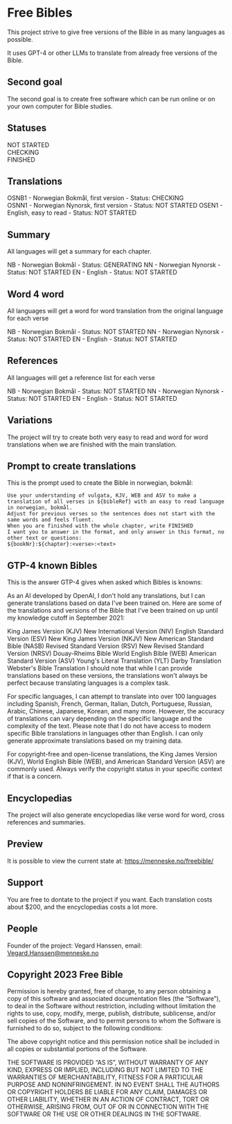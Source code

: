 # Free Bibles
This project strive to give free versions of the Bible in as many languages as possible.

It uses GPT-4 or other LLMs to translate from already free versions of the Bible.

## Second goal
The second goal is to create free software which can be run online or on your own computer for Bible studies.

## Statuses

NOT STARTED  
CHECKING  
FINISHED

## Translations
OSNB1 - Norwegian Bokmål, first version - Status: CHECKING  
OSNN1 - Norwegian Nynorsk, first version - Status: NOT STARTED
OSEN1 - English, easy to read - Status: NOT STARTED

## Summary
All languages will get a summary for each chapter.

NB - Norwegian Bokmål - Status: GENERATING
NN - Norwegian Nynorsk - Status: NOT STARTED
EN - English - Status: NOT STARTED

## Word 4 word
All languages will get a word for word translation from the original language for each verse

NB - Norwegian Bokmål - Status: NOT STARTED
NN - Norwegian Nynorsk - Status: NOT STARTED
EN - English - Status: NOT STARTED

## References
All languages will get a reference list for each verse

NB - Norwegian Bokmål - Status: NOT STARTED
NN - Norwegian Nynorsk - Status: NOT STARTED
EN - English - Status: NOT STARTED

## Variations

The project will try to create both very easy to read and word for word translations when we are finished with the main translation.

## Prompt to create translations
This is the prompt used to create the Bible in norwegian, bokmål:

```
Use your understanding of vulgata, KJV, WEB and ASV to make a translation of all verses in ${bibleRef} with an easy to read language in norwegian, bokmål.
Adjust for previous verses so the sentences does not start with the same words and feels fluent.
When you are finished with the whole chapter, write FINISHED
I want you to answer in the format, and only answer in this format, no other text or questions:
${bookNr}:${chapter}:<verse>:<text>
```

## GTP-4 known Bibles
This is the answer GTP-4 gives when asked which Bibles is knowns:

As an AI developed by OpenAI, I don't hold any translations, but I can generate translations based on data I've been trained on. Here are some of the translations and versions of the Bible that I've been trained on up until my knowledge cutoff in September 2021:

King James Version (KJV)
New International Version (NIV)
English Standard Version (ESV)
New King James Version (NKJV)
New American Standard Bible (NASB)
Revised Standard Version (RSV)
New Revised Standard Version (NRSV)
Douay-Rheims Bible
World English Bible (WEB)
American Standard Version (ASV)
Young's Literal Translation (YLT)
Darby Translation
Webster's Bible Translation
I should note that while I can provide translations based on these versions, the translations won't always be perfect because translating languages is a complex task.

For specific languages, I can attempt to translate into over 100 languages including Spanish, French, German, Italian, Dutch, Portuguese, Russian, Arabic, Chinese, Japanese, Korean, and many more. However, the accuracy of translations can vary depending on the specific language and the complexity of the text. Please note that I do not have access to modern specific Bible translations in languages other than English. I can only generate approximate translations based on my training data.

For copyright-free and open-license translations, the King James Version (KJV), World English Bible (WEB), and American Standard Version (ASV) are commonly used. Always verify the copyright status in your specific context if that is a concern.

## Encyclopedias
The project will also generate encyclopedias like verse word for word, cross references and summaries.

## Preview
It is possible to view the current state at: https://menneske.no/freebible/

## Support

You are free to dontate to the project if you want. Each translation costs about $200, and the encyclopedias costs a lot more.

## People

Founder of the project: Vegard Hanssen, email: Vegard.Hanssen@menneske.no

## Copyright 2023 Free Bible

Permission is hereby granted, free of charge, to any person obtaining a copy of this software and associated documentation files (the “Software”), to deal in the Software without restriction, including without limitation the rights to use, copy, modify, merge, publish, distribute, sublicense, and/or sell copies of the Software, and to permit persons to whom the Software is furnished to do so, subject to the following conditions:

The above copyright notice and this permission notice shall be included in all copies or substantial portions of the Software.

THE SOFTWARE IS PROVIDED “AS IS”, WITHOUT WARRANTY OF ANY KIND, EXPRESS OR IMPLIED, INCLUDING BUT NOT LIMITED TO THE WARRANTIES OF MERCHANTABILITY, FITNESS FOR A PARTICULAR PURPOSE AND NONINFRINGEMENT. IN NO EVENT SHALL THE AUTHORS OR COPYRIGHT HOLDERS BE LIABLE FOR ANY CLAIM, DAMAGES OR OTHER LIABILITY, WHETHER IN AN ACTION OF CONTRACT, TORT OR OTHERWISE, ARISING FROM, OUT OF OR IN CONNECTION WITH THE SOFTWARE OR THE USE OR OTHER DEALINGS IN THE SOFTWARE.
